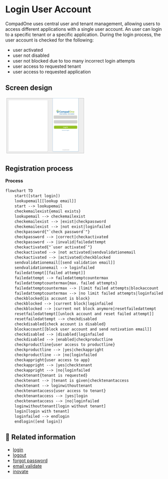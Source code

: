 # Login User Account

CompadOne uses central user and tenant management, allowing users to access different applications with a single user account. An user can login to a specific tenant or a specific application. 
During the login process, the user account is checked for the following:

- user activated
- user not disabled
- user not blocked due to too many incorrect login attempts
- user access to requested tenant
- user access to requested application

## Screen design

[<img src="/en/images/log-in.jpg" width="250"/>](login.png)

## Registration process

**Process**
```mermaid
flowchart TD
    start([start login])
    lookupemail[[lookup email]]
    start --> lookupemail
    checkemailexist{email exists}
    lookupemail --> checkemailexist
    checkemailexist --> |exist|checkpassword
    checkemailexist --> |not exist|loginfailed
    checkpassword{"`check password`"}
    checkpassword --> |correct|checkactivated
    checkpassword --> |invalid|failedattempt
    checkactivated{"`user activated`"}
    checkactivated --> |not activated|sendvalidationemail
    checkactivated --> |activated|checkblocked
    sendvalidationemail[[send validation email]]
    sendvalidationemail --> loginfailed
    failedattempt[[failed attempt]]
    failedattempt --> failedattemptcountermax
    failedattemptcountermax{max. failed attempts}
    failedattemptcountermax --> |limit failed attempts|blockaccount
    failedattemptcountermax --> |no limit failed attempts|loginfailed
    checkblocked{is account is block}
    checkblocked --> |current block|loginfailed
    checkblocked --> |current not block anymore|resetfailedattempt
    resetfailedattempt[[unlock account and reset failed attempt]]
    resetfailedattempt --> checkdisabled
    checkdisabled{check account is disabled}
    blockaccount[[block user account and send notivation email]]
    checkdisabled --> |disabled|loginfailed
    checkdisabled --> |enabled|checkproductline
    checkproductline{user access to productline}
    checkproductline --> |yes|checkappright
    checkproductline --> |no|loginfailed
    checkappright{user access to app}
    checkappright --> |yes|checktenant
    checkappright --> |no|loginfailed
    checktenant{tenant is requested}
    checktenant --> |tenant is given|checktenantaccess
    checktenant --> loginwithouttenant
    checktenantaccess{user access to tenant}
    checktenantaccess --> |yes|login
    checktenantaccess --> |no|loginfailed
    loginwithouttenant[login without tenant]
    login[login with tenant]
    loginfailed --> endlogin
    endlogin([end login])

```


## 🔗 Related information
- [login](login.md)
- [logout](logout.md)
- [forgot password](password-recovery-request.md)
- [email validate](user-confirmed.md)
- [inovate](user-inovate.md)


